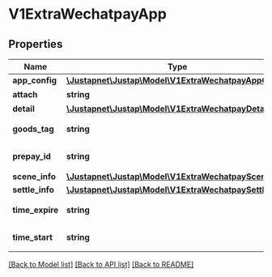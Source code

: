 # V1ExtraWechatpayApp

## Properties
Name | Type | Description | Notes
------------ | ------------- | ------------- | -------------
**app_config** | [**\Justapnet\Justap\Model\V1ExtraWechatpayAppConfig**](V1ExtraWechatpayAppConfig.md) |  | [optional] 
**attach** | **string** | 元数据 | [optional] 
**detail** | [**\Justapnet\Justap\Model\V1ExtraWechatpayDetail**](V1ExtraWechatpayDetail.md) |  | [optional] 
**goods_tag** | **string** | 订单优惠标记 | 
**prepay_id** | **string** | 预支付交易会话标识 | 
**scene_info** | [**\Justapnet\Justap\Model\V1ExtraWechatpaySceneInfo**](V1ExtraWechatpaySceneInfo.md) |  | [optional] 
**settle_info** | [**\Justapnet\Justap\Model\V1ExtraWechatpaySettleInfo**](V1ExtraWechatpaySettleInfo.md) |  | [optional] 
**time_expire** | **string** | 交易结束时间 | 
**time_start** | **string** | 交易起始时间 | 

[[Back to Model list]](../../README.md#documentation-for-models) [[Back to API list]](../../README.md#documentation-for-api-endpoints) [[Back to README]](../../README.md)


